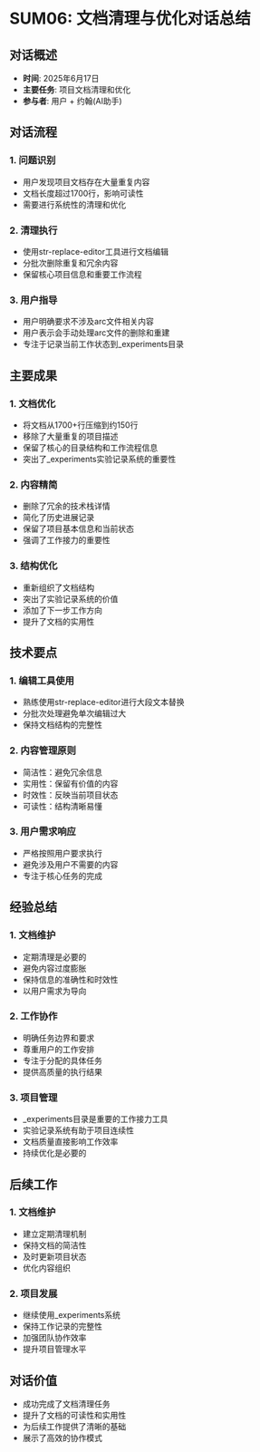 # SUM06: 文档清理与优化对话总结

## 对话概述
- **时间**: 2025年6月17日
- **主要任务**: 项目文档清理和优化
- **参与者**: 用户 + 约翰(AI助手)

## 对话流程

### 1. 问题识别
- 用户发现项目文档存在大量重复内容
- 文档长度超过1700行，影响可读性
- 需要进行系统性的清理和优化

### 2. 清理执行
- 使用str-replace-editor工具进行文档编辑
- 分批次删除重复和冗余内容
- 保留核心项目信息和重要工作流程

### 3. 用户指导
- 用户明确要求不涉及arc文件相关内容
- 用户表示会手动处理arc文件的删除和重建
- 专注于记录当前工作状态到_experiments目录

## 主要成果

### 1. 文档优化
- 将文档从1700+行压缩到约150行
- 移除了大量重复的项目描述
- 保留了核心的目录结构和工作流程信息
- 突出了_experiments实验记录系统的重要性

### 2. 内容精简
- 删除了冗余的技术栈详情
- 简化了历史进展记录
- 保留了项目基本信息和当前状态
- 强调了工作接力的重要性

### 3. 结构优化
- 重新组织了文档结构
- 突出了实验记录系统的价值
- 添加了下一步工作方向
- 提升了文档的实用性

## 技术要点

### 1. 编辑工具使用
- 熟练使用str-replace-editor进行大段文本替换
- 分批次处理避免单次编辑过大
- 保持文档结构的完整性

### 2. 内容管理原则
- 简洁性：避免冗余信息
- 实用性：保留有价值的内容
- 时效性：反映当前项目状态
- 可读性：结构清晰易懂

### 3. 用户需求响应
- 严格按照用户要求执行
- 避免涉及用户不需要的内容
- 专注于核心任务的完成

## 经验总结

### 1. 文档维护
- 定期清理是必要的
- 避免内容过度膨胀
- 保持信息的准确性和时效性
- 以用户需求为导向

### 2. 工作协作
- 明确任务边界和要求
- 尊重用户的工作安排
- 专注于分配的具体任务
- 提供高质量的执行结果

### 3. 项目管理
- _experiments目录是重要的工作接力工具
- 实验记录系统有助于项目连续性
- 文档质量直接影响工作效率
- 持续优化是必要的

## 后续工作

### 1. 文档维护
- 建立定期清理机制
- 保持文档的简洁性
- 及时更新项目状态
- 优化内容组织

### 2. 项目发展
- 继续使用_experiments系统
- 保持工作记录的完整性
- 加强团队协作效率
- 提升项目管理水平

## 对话价值
- 成功完成了文档清理任务
- 提升了文档的可读性和实用性
- 为后续工作提供了清晰的基础
- 展示了高效的协作模式